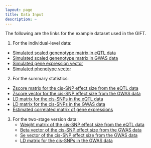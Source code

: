 ```yaml
---
layout: page
title: Data Input
description: ~
---
```

The following are the links for the example dataset used in the GIFT. 

1. For the individual-level data:
  * [Simulated scaled genenotype matrix in eQTL data](https://github.com/yuanzhongshang/GIFT/blob/main/example/Zx.txt)
  * [Simulated scaled genenotype matrix in GWAS data](https://github.com/yuanzhongshang/GIFT/blob/main/example/Zy.txt)
  * [Simulated gene expression vector](https://github.com/yuanzhongshang/GIFT/blob/main/example/X.txt)
  * [Simulated phenotype vector](https://github.com/yuanzhongshang/GIFT/blob/main/example/Y.txt)
  
2. For the summary statistics:
  * [Zscore matrix for the cis-SNP effect size from the eQTL data](https://github.com/yuanzhongshang/GIFT/blob/main/example/Zscore1.txt)
  * [Zscore vector for the cis-SNP effect size from the GWAS data](https://github.com/yuanzhongshang/GIFT/blob/main/example/Zscore2.txt)
  * [LD matrix for the cis-SNPs in the eQTL data](https://github.com/yuanzhongshang/GIFT/blob/main/example/LDmatrix1.txt)
  * [LD matrix for the cis-SNPs in the GWAS data](https://github.com/yuanzhongshang/GIFT/blob/main/example/LDmatrix2.txt)
  * [Estimated correlated matrix of gene expressions](https://github.com/yuanzhongshang/GIFT/blob/main/example/R.txt)

3. For the two-stage version data:
   * [Weight matrix of the cis-SNP effect size from the eQTL data](https://github.com/yuanzhongshang/GIFT/blob/main/example/betax.txt)
   * [Beta vector of the cis-SNP effect size from the GWAS data](https://github.com/yuanzhongshang/GIFT/blob/main/example/betay.txt)
   * [Se vector of the cis-SNP effect size from the GWAS data](https://github.com/yuanzhongshang/GIFT/blob/main/example/se_betay.txt)
   * [LD matrix for the cis-SNPs in the GWAS data](https://github.com/yuanzhongshang/GIFT/blob/main/example/LDmatrix2.txt)
  
